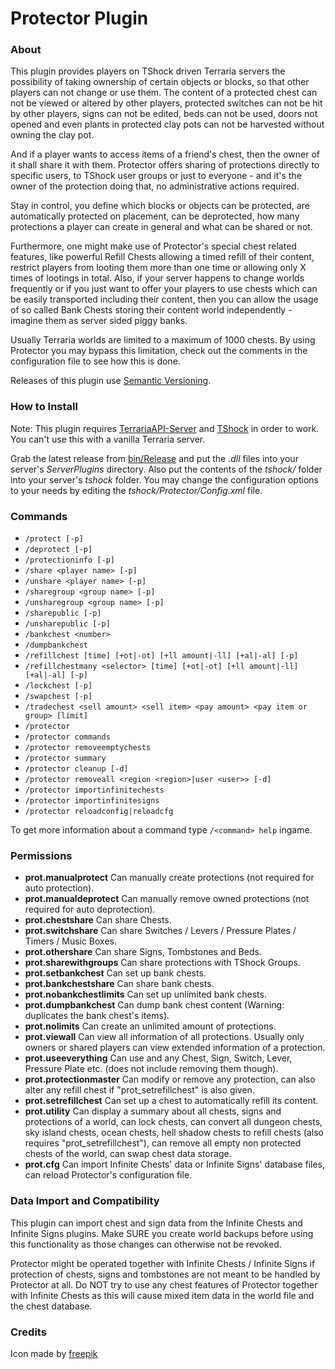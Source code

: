 Protector Plugin
================================
 
### About

This plugin provides players on TShock driven Terraria servers the possibility of taking ownership of certain objects or blocks, so that other players can not change or use them.
The content of a protected chest can not be viewed or altered by other players, protected switches can not be hit by other players, signs can not be edited, beds can not be used, doors not opened and even plants in protected clay pots can not be harvested without owning the clay pot.

And if a player wants to access items of a friend's chest, then the owner of it shall share it with them. Protector offers sharing of protections directly to specific users, to TShock user groups or just to everyone - and it's the owner of the protection doing that, no administrative actions required.

Stay in control, you define which blocks or objects can be protected, are automatically protected on placement, can be deprotected, how many protections a player can create in general and what can be shared or not.

Furthermore, one might make use of Protector's special chest related features, like powerful Refill Chests allowing a timed refill of their content, restrict players from looting them more than one time or allowing only X times of lootings in total. 
Also, if your server happens to change worlds frequently or if you just want to offer your players to use chests which can be easily transported including their content, then you can allow the usage of so called Bank Chests storing their content world independently - imagine them as server sided piggy banks.

Usually Terraria worlds are limited to a maximum of 1000 chests. By using Protector you may bypass this limitation, check out the comments in the configuration file to see how this is done.

Releases of this plugin use [Semantic Versioning](http://semver.org/).

### How to Install

Note: This plugin requires [TerrariaAPI-Server](https://github.com/NyxStudios/TerrariaAPI-Server) and [TShock](https://github.com/NyxStudios/TShock) in order to work. You can't use this with a vanilla Terraria server.

Grab the latest release from [bin/Release](https://github.com/CoderCow/Protector-Plugin/tree/master/bin/Release) and put the _.dll_ files into your server's _ServerPlugins_ directory. Also put the contents of the _tshock/_ folder into your server's _tshock_ folder. You may change the configuration options to your needs by editing the _tshock/Protector/Config.xml_ file.

### Commands

* `/protect [-p]`
* `/deprotect [-p]`
* `/protectioninfo [-p]`
* `/share <player name> [-p]`
* `/unshare <player name> [-p]`
* `/sharegroup <group name> [-p]`
* `/unsharegroup <group name> [-p]`
* `/sharepublic [-p]`
* `/unsharepublic [-p]`
* `/bankchest <number>`
* `/dumpbankchest`
* `/refillchest [time] [+ot|-ot] [+ll amount|-ll] [+al|-al] [-p]`
* `/refillchestmany <selector> [time] [+ot|-ot] [+ll amount|-ll] [+al|-al] [-p]`
* `/lockchest [-p]`
* `/swapchest [-p]`
* `/tradechest <sell amount> <sell item> <pay amount> <pay item or group> [limit]`
* `/protector`
* `/protector commands`
* `/protector removeemptychests`
* `/protector summary`
* `/protector cleanup [-d]`
* `/protector removeall <region <region>|user <user>> [-d]`
* `/protector importinfinitechests`
* `/protector importinfinitesigns`
* `/protector reloadconfig|reloadcfg`

To get more information about a command type `/<command> help` ingame.

### Permissions

* **prot.manualprotect**
  Can manually create protections (not required for auto protection).
* **prot.manualdeprotect**
  Can manually remove owned protections (not required for auto deprotection).
* **prot.chestshare**
  Can share Chests.
* **prot.switchshare**
  Can share Switches / Levers / Pressure Plates / Timers / Music Boxes.
* **prot.othershare**
  Can share Signs, Tombstones and Beds.
* **prot.sharewithgroups**
  Can share protections with TShock Groups.
* **prot.setbankchest**
  Can set up bank chests.
* **prot.bankchestshare**
  Can share bank chests.
* **prot.nobankchestlimits**
  Can set up unlimited bank chests.
* **prot.dumpbankchest**
  Can dump bank chest content (Warning: duplicates the bank chest's items).
* **prot.nolimits**
  Can create an unlimited amount of protections.
* **prot.viewall**
  Can view all information of all protections. Usually only owners or shared
  players can view extended information of a protection.
* **prot.useeverything**
  Can use and any Chest, Sign, Switch, Lever, Pressure Plate etc. (does 
  not include removing them though).
* **prot.protectionmaster**
  Can modify or remove any protection, can also alter any refill chest if 
  "prot_setrefillchest" is also given.
* **prot.setrefillchest**
  Can set up a chest to automatically refill its content.
* **prot.utility**
  Can display a summary about all chests, signs and protections of a world, can 
  lock chests, can convert all dungeon chests, sky island chests, ocean chests, 
  hell shadow chests to refill chests (also requires "prot_setrefillchest"), can 
  remove all empty non protected chests of the world, can swap chest data storage.
* **prot.cfg**
  Can import Infinite Chests' data or Infinite Signs' database files, can 
  reload Protector's configuration file.

### Data Import and Compatibility

This plugin can import chest and sign data from the Infinite Chests and Infinite
Signs plugins. Make SURE you create world backups before using this functionality
as those changes can otherwise not be revoked.

Protector might be operated together with Infinite Chests / Infinite Signs if 
protection of chests, signs and tombstones are not meant to be handled by Protector 
at all. 
Do NOT try to use any chest features of Protector together with Infinite Chests 
as this will cause mixed item data in the world file and the chest database.

### Credits

Icon made by [freepik](http://www.freepik.com/)